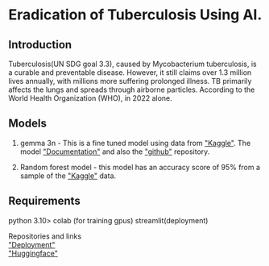 # Eradication of Tuberculosis Using AI.
## Introduction
Tuberculosis(UN SDG goal 3.3), caused by Mycobacterium tuberculosis, is a curable and preventable disease. However, it still claims over 1.3 million lives annually, with millions more suffering prolonged illness. TB primarily affects the lungs and spreads through airborne particles. According to the World Health Organization (WHO), in 2022 alone. 

## Models
1. gemma 3n - This is a fine tuned model using data from ["Kaggle"](https://www.kaggle.com/datasets/tawsifurrahman/tuberculosis-tb-chest-xray-dataset). The model ["Documentation"](https://learnopencv.com/finetuning-gemma-3n-medical-vqa/) and also the ["github"](https://github.com/spmallick/learnopencv/tree/master/finetuning-gemma3n) repository.<br>

2. Random forest model - this model has an  accuracy score of 95% from a sample of the ["Kaggle"](https://www.kaggle.com/datasets/tawsifurrahman/tuberculosis-tb-chest-xray-dataset) data.

## Requirements
python 3.10>
colab (for training gpus)
streamlit(deployment)

Repositories and links<br>
["Deployment"](https://tbdiagnosis-tzasx3fyszjyytpn8ydagy.streamlit.app/)<br>
["Huggingface"](https://huggingface.co/MwangiWambugu/tb_xray_model)

